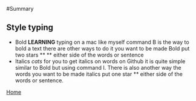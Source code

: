 #Summary 
## Style typing 
* Bold **LEARNING** typing on a mac like myself  command B is the way to bold a text there are other ways to do it you want to be made Bold put two stars ** ** either side of the words or sentence
* Italics *cats* for you to get italics on words on Github it is quite simple similar to Bold but using command I. There is also another way the words you want to be made italics put one star ** either side of the words or sentence. 



[Home](README.md)
